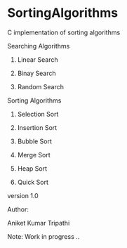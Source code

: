 # SortingAlgorithms
C implementation of sorting algorithms

Searching Algorithms

1)	Linear Search

2)	Binay Search

3)	Random Search


Sorting Algorithms

1)	Selection Sort

2)	Insertion Sort

3)	Bubble Sort

4)	Merge Sort

5)	Heap Sort

6)	Quick Sort



version 1.0



Author:

Aniket Kumar Tripathi



Note:
Work in progress ..